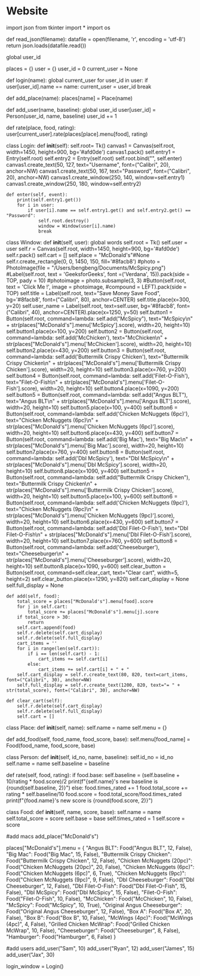 # Website 
import json
from tkinter import *
import os

def read_json(filename):
  datafile = open(filename, 'r', encoding = 'utf-8')
  return json.loads(datafile.read())

global user_id

places = {}
user = {}
user_id = 0
current_user = None


def login(name):
  global current_user
  for user_id in user:
    if user[user_id].name == name:
      current_user = user_id
      break

def add_place(name):
  places[name] = Place(name)

def add_user(name, baseline):
  global user_id
  user[user_id] = Person(user_id, name, baseline)
  user_id += 1

def rate(place, food, rating):
  user[current_user].rate(places[place].menu[food], rating)


class Login:
    def __init__(self):
        self.root= Tk()
        canvas1 = Canvas(self.root, width=1450, height=900, bg='#afd0de')
        canvas1.pack()
        self.entry1 = Entry(self.root)
        self.entry2 = Entry(self.root)
        self.root.bind("<Return>", self.enter)
        canvas1.create_text(50, 127, text="Username", font=("Calibri", 20), anchor=NW)
        canvas1.create_text(50, 167, text="Password", font=("Calibri", 20), anchor=NW)
        canvas1.create_window(250, 140, window=self.entry1)
        canvas1.create_window(250, 180, window=self.entry2)

    def enter(self, event):
        print(self.entry1.get())
        for i in user:
            if user[i].name == self.entry1.get() and self.entry2.get() == "Password":
                self.root.destroy()
                window = Window(user[i].name)
                break
                

class Window:
    def __init__(self, user):
        global words
        self.root = Tk()
        self.user = user
        self.r = Canvas(self.root, width=1450, height=900, bg='#afd0de')
        self.r.pack()
        self.cart = []
        self.place = "McDonald's"#None
        self.r.create_rectangle(0, 0, 1450, 150, fill='#8facb8')
        #photo = PhotoImage(file = "/Users/bengbeng/Documents/McSpicy.png")
        #Label(self.root, text = 'GeeksforGeeks', font =('Verdana', 15)).pack(side = TOP, pady = 10)
        #photoimage = photo.subsample(3, 3)
        #Button(self.root, text = 'Click Me !', image = photoimage,
                    #compound = LEFT).pack(side = TOP)
        self.title = Label(self.root, text="Save Money Save Food", bg='#8facb8', font=("Calibri", 80), anchor=CENTER)
        self.title.place(x=300, y=20)
        self.user_name = Label(self.root, text=self.user, bg='#8facb8', font=("Calibri", 40), anchor=CENTER).place(x=1250, y=50)
        self.button1 = Button(self.root, command=lambda: self.add("McSpicy"), text="McSpicy\n" + str(places["McDonald's"].menu['McSpicy'].score), width=20, height=10)
        self.button1.place(x=100, y=200)
        self.button2 = Button(self.root, command=lambda: self.add('McChicken'), text="McChicken\n" + str(places["McDonald's"].menu['McChicken'].score), width=20, height=10)
        self.button2.place(x=430, y=200)
        self.button3 = Button(self.root, command=lambda: self.add('Buttermilk Crispy Chicken'), text="Buttermilk Crispy Chicken\n" + str(places["McDonald's"].menu['Buttermilk Crispy Chicken'].score), width=20, height=10)
        self.button3.place(x=760, y=200)
        self.button4 = Button(self.root, command=lambda: self.add('Filet-O-Fish'), text="Filet-O-Fish\n" + str(places["McDonald's"].menu['Filet-O-Fish'].score), width=20, height=10)
        self.button4.place(x=1090, y=200)
        self.button5 = Button(self.root, command=lambda: self.add("Angus BLT"), text="Angus BLT\n" + str(places["McDonald's"].menu['Angus BLT'].score), width=20, height=10)
        self.button5.place(x=100, y=400)
        self.button6 = Button(self.root, command=lambda: self.add('Chicken McNuggets (6pc)'), text="Chicken McNuggets (6pc)\n" + str(places["McDonald's"].menu['Chicken McNuggets (6pc)'].score), width=20, height=10)
        self.button6.place(x=430, y=400)
        self.button7 = Button(self.root, command=lambda: self.add('Big Mac'), text="Big Mac\n" + str(places["McDonald's"].menu['Big Mac'].score), width=20, height=10)
        self.button7.place(x=760, y=400)
        self.button8 = Button(self.root, command=lambda: self.add('Dbl McSpicy'), text="Dbl McSpicy\n" + str(places["McDonald's"].menu['Dbl McSpicy'].score), width=20, height=10)
        self.button8.place(x=1090, y=400)
        self.button5 = Button(self.root, command=lambda: self.add("Buttermilk Crispy Chicken"), text="Buttermilk Crispy Chicken\n" + str(places["McDonald's"].menu['Buttermilk Crispy Chicken'].score), width=20, height=10)
        self.button5.place(x=100, y=600)
        self.button6 = Button(self.root, command=lambda: self.add('Chicken McNuggets (9pc)'), text="Chicken McNuggets (9pc)\n" + str(places["McDonald's"].menu['Chicken McNuggets (9pc)'].score), width=20, height=10)
        self.button6.place(x=430, y=600)
        self.button7 = Button(self.root, command=lambda: self.add('Dbl Filet-O-Fish'), text="Dbl Filet-O-Fish\n" + str(places["McDonald's"].menu['Dbl Filet-O-Fish'].score), width=20, height=10)
        self.button7.place(x=760, y=600)
        self.button8 = Button(self.root, command=lambda: self.add('Cheeseburger'), text="Cheeseburger\n" + str(places["McDonald's"].menu['Cheeseburger'].score), width=20, height=10)
        self.button8.place(x=1090, y=600)
        self.clear_button = Button(self.root, command=self.clear_cart, text="Clear cart", width=5, height=2)
        self.clear_button.place(x=1290, y=820)
        self.cart_display = None
        self.full_display = None

    def add(self, food):
        total_score = places["McDonald's"].menu[food].score
        for j in self.cart:
            total_score += places["McDonald's"].menu[j].score
        if total_score > 30:
            return
        self.cart.append(food)
        self.r.delete(self.cart_display)
        self.r.delete(self.full_display)
        cart_items = ''
        for i in range(len(self.cart)):
            if i == len(self.cart) - 1:
                cart_items += self.cart[i]
            else:
                cart_items += self.cart[i] + " + "
        self.cart_display = self.r.create_text(80, 820, text=cart_items, font=("Calibri", 30), anchor=NW)
        self.full_display = self.r.create_text(1200, 820, text="= " + str(total_score), font=("Calibri", 30), anchor=NW)

    def clear_cart(self):
        self.r.delete(self.cart_display)
        self.r.delete(self.full_display)
        self.cart = []
        

class Place:
  def __init__(self, name):
    self.name = name
    self.menu = {}
        
  def add_food(self, food_name, food_score, base):
    self.menu[food_name] = Food(food_name, food_score, base)
        

class Person:
  def __init__(self, id_no, name, baseline):
    self.id_no = id_no
    self.name = name
    self.baseline = baseline

  def rate(self, food, rating):
    if food.base:
      self.baseline = (self.baseline + 10/rating * food.score)/2
      print(f"{self.name}'s new baseline is {round(self.baseline, 2)}")
    else:
      food.times_rated += 1
      food.total_score += rating * self.baseline/10
      food.score = food.total_score/food.times_rated
      print(f"{food.name}'s new score is {round(food.score, 2)}")


class Food:
  def __init__(self, name, score, base):
    self.name = name
    self.total_score = score
    self.base = base
    self.times_rated = 1
    self.score = score


#add macs
add_place("McDonald's")

places["McDonald's"].menu = {
"Angus BLT": Food("Angus BLT", 12, False),
"Big Mac": Food("Big Mac", 15, False),
"Buttermilk Crispy Chicken": Food("Buttermilk Crispy Chicken", 12, False),
"Chicken McNuggets (20pc)": Food("Chicken McNuggets (20pc)", 20, False),
"Chicken McNuggets (6pc)": Food("Chicken McNuggets (6pc)", 6, True),
"Chicken McNuggets (9pc)": Food("Chicken McNuggets (9pc)", 9, False),
"Dbl Cheeseburger": Food("Dbl Cheeseburger", 12, False),
"Dbl Filet-O-Fish": Food("Dbl Filet-O-Fish", 15, False),
"Dbl McSpicy": Food("Dbl McSpicy", 15, False),
"Filet-O-Fish": Food("Filet-O-Fish", 10, False),
"McChicken": Food("McChicken", 10, False),
"McSpicy": Food("McSpicy", 10, True),
"Original Angus Cheeseburger": Food("Original Angus Cheeseburger", 12, False),
"Box A": Food("Box A", 20, False),
"Box B": Food("Box B", 10, False),
"McWings (4pc)": Food("McWings (4pc)", 4, False),
"Grilled Chicken McWrap": Food("Grilled Chicken McWrap", 10, False),
"Cheeseburger": Food("Cheeseburger", 8, False),
"Hamburger": Food("Hamburger", 6, False)
}


#add users
add_user("Sam", 10)
add_user("Ryan", 12)
add_user("James", 15)
add_user("Jax", 30)

login_window = Login()
